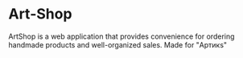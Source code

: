 # Art-Shop
ArtShop is a web application that provides convenience for ordering handmade products and well-organized sales. Made for "Артикs"
